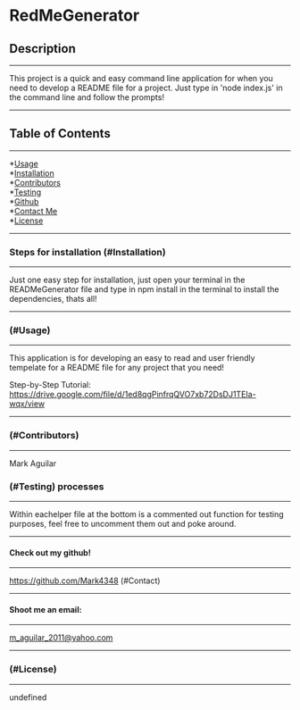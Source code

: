 

  # RedMeGenerator
 
  ## Description
  ___________________________________________________________________
  This project is a quick and easy command line application for when you need to develop a README file for a project. Just type in 'node index.js' in the command line and follow the prompts!

  ___________________________________________________________________
  ## Table of Contents
  ___________________________________________________________________
  
  *[Usage](#Usage)</br>
  *[Installation](#Installation)</br>
  *[Contributors](#Contributors)</br>
  *[Testing](#Testing)</br>
  *[Github](#Github)</br>
  *[Contact Me](#Contact)</br>
  *[License](#License)</br>

  ___________________________________________________________________
  ### Steps for installation (#Installation)
  ___________________________________________________________________
  Just one easy step for installation, just open your terminal in the READMeGenerator file and type in npm install in the terminal to install the dependencies, thats all!
  
  ___________________________________________________________________
  ### (#Usage)
  ___________________________________________________________________
  This application is for developing an easy to read and user friendly tempelate for a README file for any project that you need!

  Step-by-Step Tutorial:
  https://drive.google.com/file/d/1ed8qgPinfrqQVO7xb72DsDJ1TEIa-wqx/view

  ___________________________________________________________________
  ### (#Contributors)
  ___________________________________________________________________
  Mark Aguilar

  ### (#Testing) processes
  ___________________________________________________________________
  Within eachelper file at the bottom is a commented out function for testing purposes, feel free to uncomment them out and poke around.

  ___________________________________________________________________
  #### Check out my github!
  ___________________________________________________________________
  https://github.com/Mark4348 (#Contact)
  ___________________________________________________________________
  #### Shoot me an email:
  ___________________________________________________________________
  m_aguilar_2011@yahoo.com
  ___________________________________________________________________
  ### (#License)
  ___________________________________________________________________
  undefined

  
